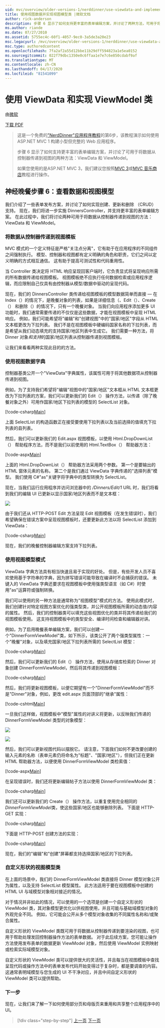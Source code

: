 ```yaml
---
uid: mvc/overview/older-versions-1/nerddinner/use-viewdata-and-implement-viewmodel-classes
title: 使用视图数据并实现视图模型类 |微软文档
author: rick-anderson
description: 步骤 6 显示了如何支持更丰富的表单编辑方案，并讨论了两种方法，可用于将数据从控制器传递到视图：...
ms.author: riande
ms.date: 07/27/2010
ms.assetid: 5755ec4c-60f1-4057-9ec0-3a5de3a20e23
msc.legacyurl: /mvc/overview/older-versions-1/nerddinner/use-viewdata-and-implement-viewmodel-classes
msc.type: authoredcontent
ms.openlocfilehash: 7fa2af2a55d12bbe11b29dff594823a1e5ea0152
ms.sourcegitcommit: 022f79dbc1350e0c6ffaa1e7e7c6e850cdabf9af
ms.translationtype: MT
ms.contentlocale: zh-CN
ms.lasthandoff: 04/17/2020
ms.locfileid: "81541099"
---
```

# <a name="use-viewdata-and-implement-viewmodel-classes"></a>使用 ViewData 和实现 ViewModel 类

由[微软](https://github.com/microsoft)

[下载 PDF](http://aspnetmvcbook.s3.amazonaws.com/aspnetmvc-nerdinner_v1.pdf)

> 这是一个免费的["NerdDinner"应用程序教程](introducing-the-nerddinner-tutorial.md)的第6步，该教程演示如何使用ASP.NET MVC 1 构建小型但完整的 Web 应用程序。
> 
> 步骤 6 显示了如何支持更丰富的表单编辑方案，并讨论了可用于将数据从控制器传递到视图的两种方法：ViewData 和 ViewModel。
> 
> 如果您使用的是ASP.NET MVC 3，我们建议您按照[MVC 3](../../older-versions/getting-started-with-aspnet-mvc3/cs/intro-to-aspnet-mvc-3.md)或[MVC 音乐商店](../../older-versions/mvc-music-store/mvc-music-store-part-1.md)教程进行操作。

## <a name="nerddinner-step-6-viewdata-and-viewmodel"></a>神经晚餐步骤 6：查看数据和视图模型

我们介绍了一些表单发布方案，并讨论了如何实现创建、更新和删除 （CRUD） 支持。 现在，我们将进一步实施 DinnersController，并支持更丰富的表单编辑方案。 在此过程中，我们将讨论两种可用于将数据从控制器传递到视图的方法：ViewData 和 ViewModel。

### <a name="passing-data-from-controllers-to-view-templates"></a>将数据从控制器传递到视图模板

MVC 模式的一个定义特征是严格"关注点分离"，它有助于在应用程序的不同组件之间强制执行。 模型、控制器和视图都有定义明确的角色和职责，它们之间以定义明确的方式相互通信。 这有助于提高可测试性和代码重用性。

当 Controller 类决定将 HTML 响应呈现回客户端时，它负责显式将呈现响应所需的所有数据传递给视图模板。 视图模板绝不应执行任何数据检索或应用程序逻辑，而应限制自己仅具有由控制器从模型/数据中驱动的呈现代码。

现在，我们的 DinnersController 类传递给视图模板的模型数据简单而直接 — 在 Index（）的情况下，是晚餐对象的列表，如果是详细信息（、Edit（）、Create（） 和删除（）的情况下，只有一个晚餐对象。 当我们向应用程序添加更多 UI 功能时，我们通常需要传递的不仅仅是这些数据，才能在视图模板中呈现 HTML 响应。 例如，我们可能希望将"编辑"和"创建视图"中的"国家/地区"字段从 HTML 文本框更改为下拉列表。 我们不是在视图模板中硬编码国家名称的下拉列表，而是希望从我们动态填充的支持国家/地区列表中生成它。 我们需要一种方法，将 Dinner 对象*和支持*的国家/地区列表从控制器传递到视图模板。

让我们来看看两种实现此目的的方法。

### <a name="using-the-viewdata-dictionary"></a>使用视图数据字典

控制器基类公开一个"ViewData"字典属性，该属性可用于将其他数据项从控制器传递到视图。

例如，为了支持我们希望将"编辑"视图中的"国家/地区"文本框从 HTML 文本框更改为下拉列表的方案，我们可以更新我们的 Edit（） 操作方法，以传递（除了晚餐对象之外）可用作国家/地区下拉列表的模型的 SelectList 对象。

[!code-csharp[Main](use-viewdata-and-implement-viewmodel-classes/samples/sample1.cs)]

上面 SelectList 的构造函数正在接受要使用下拉列表以及当前选择的值填充下拉列表的县列表。

然后，我们可以更新我们的 Edit.aspx 视图模板，以使用 Html.DropDownList（） 帮助程序方法，而不是我们以前使用的 Html.TextBox（） 帮助器方法：

[!code-aspx[Main](use-viewdata-and-implement-viewmodel-classes/samples/sample2.aspx)]

上面的 Html.DropDownList（） 帮助器方法采用两个参数。 第一个是要输出的 HTML 窗体元素的名称。 第二个是我们通过 ViewData 字典传递的"选择列表"模型。 我们使用 C#"as"关键字将字典中的类型转换为 SelectList。

现在，当我们运行应用程序并访问浏览器中的 */Dinners/Edit/1* URL 时，我们将看到我们的编辑 UI 已更新以显示国家/地区列表而不是文本框：

![](use-viewdata-and-implement-viewmodel-classes/_static/image1.png)

由于我们还从 HTTP-POST Edit 方法呈现 Edit 视图模板（在发生错误时），我们希望确保在错误方案中呈现视图模板时，还要更新此方法以将 SelectList 添加到 ViewData：

[!code-csharp[Main](use-viewdata-and-implement-viewmodel-classes/samples/sample3.cs)]

现在，我们的晚餐控制器编辑方案支持下拉列表。

### <a name="using-a-viewmodel-pattern"></a>使用视图模型模式

ViewData 字典方法具有相当快速且易于实现的好处。 但是，有些开发人员不喜欢使用基于字符串的字典，因为拼写错误可能导致在编译时不会捕获的错误。 未键入的 ViewData 字典还要求在视图模板中使用强类型语言（如 C#）时使用"as"运算符或强制转换。

我们可以使用的另一种方法是通常称为"视图模型"模式的方法。 使用此模式时，我们创建针对特定视图方案优化的强类型类，并公开视图模板所需的动态值/内容的属性。 然后，我们的控制器类可以填充这些视图优化的类并将其传递给我们的视图模板使用。 这支持视图模板中的类型安全、编译时间检查和编辑器对讲。

例如，为了启用晚餐表单编辑方案，我们可以创建一个"DinnerFormViewModel"类，如下所示，该类公开了两个强类型属性：一个"晚餐"对象，以及填充国家/地区下拉列表所需的 SelectList 模型：

[!code-csharp[Main](use-viewdata-and-implement-viewmodel-classes/samples/sample4.cs)]

然后，我们可以更新我们的 Edit（） 操作方法，使用从存储库检索的 Dinner 对象创建 DinnerFormViewModel，然后将其传递到视图模板：

[!code-csharp[Main](use-viewdata-and-implement-viewmodel-classes/samples/sample5.cs)]

然后，我们将更新视图模板，以便它期望有一个"DinnerFormViewModel"而不是"Dinner"对象，例如，更改 edit.aspx 页面顶部的"继承"属性：

[!code-cshtml[Main](use-viewdata-and-implement-viewmodel-classes/samples/sample6.cshtml)]

一旦我们这样做，视图模板中"模型"属性的对讲义将更新，以反映我们传递的 DinnerFormViewModel 类型的对象模型：

![](use-viewdata-and-implement-viewmodel-classes/_static/image2.png)

![](use-viewdata-and-implement-viewmodel-classes/_static/image3.png)

然后，我们可以更新视图代码以摆脱它。 请注意，下面我们如何不更改要创建的输入元素的名称（表单元素仍将命名为"标题"、"国家/地区"），但我们正在更新 HTML 帮助器方法，以便使用 DinnerFormViewModel 类检索值：

[!code-aspx[Main](use-viewdata-and-implement-viewmodel-classes/samples/sample7.aspx)]

在呈现错误时，我们还将更新编辑帖子方法以使用 DinnerFormViewModel 类：

[!code-csharp[Main](use-viewdata-and-implement-viewmodel-classes/samples/sample8.cs)]

我们还可以更新我们的 Create（） 操作方法，以重复使用完全相同的*DinnerFormViewModel*类，使这些国家/地区也能够删除列表。 下面是 HTTP-GET 实现：

[!code-csharp[Main](use-viewdata-and-implement-viewmodel-classes/samples/sample9.cs)]

下面是 HTTP-POST 创建方法的实现：

[!code-csharp[Main](use-viewdata-and-implement-viewmodel-classes/samples/sample10.cs)]

现在，我们的"编辑"和"创建"屏幕都支持选择国家/地区的下拉列表。

### <a name="custom-shaped-viewmodel-classes"></a>自定义形状的视图模型类

在上面的场景中，我们的 DinnerFormViewModel 类直接将 Dinner 模型对象公开为属性，以及支持 SelectList 模型属性。 此方法适用于要在视图模板中创建的 HTML UI 与域模型对象相对接近的情况。

对于情况并非如此的情况，可以使用的一个选项是创建一个自定义形状的 ViewModel 类，其对象模型更优化以供视图使用，并且可能与基础域模型对象的外观完全不同。 例如，它可能会公开从多个模型对象收集的不同属性名称和/或聚合属性。

自定义形状的 ViewModel 类既可用于将数据从控制器传递到要渲染的视图，也可用于帮助处理发回控制器操作方法的表单数据。 对于此后续方案，您可能让操作方法使用发布表单的数据更新 ViewModel 对象，然后使用 ViewModel 实例映射或检索实际域模型对象。

自定义形状的 ViewModel 类可以提供很大的灵活性，并且每当在视图模板中查找呈现代码或操作方法中的表单发布代码开始变得过于复杂时，都是要调查的内容。 这通常表明域模型与您生成的 UI 不干净对应，并且中间自定义形状的 ViewModel 类可以提供帮助。

### <a name="next-step"></a>下一步

现在，让我们来了解一下如何使用部分页和母版页来重用和共享整个应用程序中的 UI。

> [!div class="step-by-step"]
> [上一页](provide-crud-create-read-update-delete-data-form-entry-support.md)
> [下一页](re-use-ui-using-master-pages-and-partials.md)
